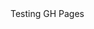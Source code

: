 <html>
<head>
	<title>Oh God, I think I'm geerrrna BLLLLLOOOGG!</title>
</head>
<body>
	Testing GH Pages
</body>
</html>
